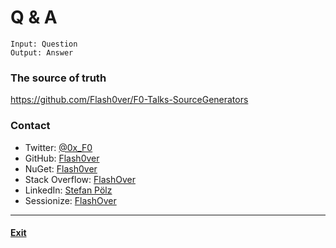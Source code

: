 # Q & A

```
Input: Question
Output: Answer
```

### The source of truth
https://github.com/Flash0ver/F0-Talks-SourceGenerators

### Contact
* Twitter: [@0x_F0](https://twitter.com/0x_F0)
* GitHub: [Flash0ver](https://github.com/Flash0ver)
* NuGet: [Flash0ver](https://www.nuget.org/profiles/Flash0ver)
* Stack Overflow: [FlashOver](https://stackoverflow.com/users/10167996/flashover)
* LinkedIn: [Stefan Pölz](https://www.linkedin.com/in/stefan-pölz-068a271a1/)
* Sessionize: [FlashOver](https://sessionize.com/FlashOver)

---
#### [Exit](./Exit.md)
